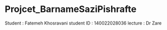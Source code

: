 # Projcet_BarnameSaziPishrafte
 Student : Fatemeh Khosravani
 student ID : 140022028036
 lecture : Dr Zare

